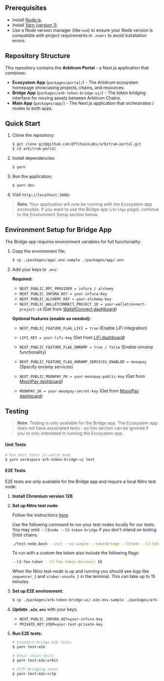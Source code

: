 ## Prerequisites

- Install [Node.js](https://nodejs.org/en/download/).
- Install [Yarn (version 1)](https://classic.yarnpkg.com).
- Use a Node version manager (like `nvm`) to ensure your Node version is compatible with project requirements in `.nvmrc` to avoid installation errors.

## Repository Structure

This repository contains the **Arbitrum Portal** - a Next.js application that combines:

- **Ecosystem App** (`packages/portal/`) - The Arbitrum ecosystem homepage showcasing projects, chains, and resources.
- **Bridge App** (`packages/arb-token-bridge-ui/`) - The token bridging interface for moving assets between Arbitrum Chains.
- **Main App** (`packages/app/`) - The Next.js application that orchestrates / routes to both apps.

## Quick Start

1. Clone the repository:

   ```bash
   $ git clone git@github.com:OffchainLabs/arbitrum-portal.git
   $ cd arbitrum-portal
   ```

2. Install dependencies:

   ```bash
   $ yarn
   ```

3. Run the application:

   ```bash
   $ yarn dev
   ```

4. Visit `http://localhost:3000/`

> **Note**: Your application will now be running with the Ecosystem app accessible. If you want to use the Bridge app (`/bridge` page), continue to the Environment Setup section below.

## Environment Setup for Bridge App

The Bridge app requires environment variables for full functionality:

1. Copy the environment file:

   ```bash
   $ cp ./packages/app/.env.sample ./packages/app/.env
   ```

2. Add your keys to `.env`:

   **Required:**
   - `NEXT_PUBLIC_RPC_PROVIDER = infura / alchemy`
   - `NEXT_PUBLIC_INFURA_KEY = your-infura-key`
   - `NEXT_PUBLIC_ALCHEMY_KEY = your-alchemy-key`
   - `NEXT_PUBLIC_WALLETCONNECT_PROJECT_ID = your-walletconnect-project-id` (Get from [WalletConnect dashboard](https://cloud.walletconnect.com/app))

   **Optional features (enable as needed):**
   - `NEXT_PUBLIC_FEATURE_FLAG_LIFI = true` (Enable LiFi integration)
   - `LIFI_KEY = your-lifi-key` (Get from [LiFi dashboard](https://portal.li.fi/))

   - `NEXT_PUBLIC_FEATURE_FLAG_ONRAMP = true / false` (Enable onramp functionality)
   - `NEXT_PUBLIC_FEATURE_FLAG_ONRAMP_SERVICES_ENABLED = moonpay` (Specify onramp services)

   - `NEXT_PUBLIC_MOONPAY_PK = your-moonpay-public-key` (Get from [MoonPay dashboard](https://dashboard.moonpay.com/))
   - `MOONPAY_SK = your-moonpay-secret-key` (Get from [MoonPay dashboard](https://dashboard.moonpay.com/))

## Testing

> **Note**: Testing is only available for the Bridge app. The Ecosystem app does not have associated tests - so this section can be ignored if you're only interested in running the Ecosystem app.

#### Unit Tests

```bash
# Run Unit tests in watch mode
$ yarn workspace arb-token-bridge-ui test
```

#### E2E Tests

E2E tests are only available for the Bridge app and require a local Nitro test node:

1. **Install Chromium version 128**

2. **Set up Nitro test node**:

   Follow the instructions [here](https://docs.arbitrum.io/node-running/how-tos/local-dev-node).

   Use the following command to run your test nodes locally for our tests. You may omit `--l3node --l3-token-bridge` if you don't intend on testing Orbit chains.

   ```bash
   ./test-node.bash --init --no-simple --tokenbridge --l3node --l3-token-bridge
   ```

   To run with a custom fee token also include the following flags:

   ```bash
   --l3-fee-token --l3-fee-token-decimals 18
   ```

   When the Nitro test-node is up and running you should see logs like `sequencer_1` and `staker-unsafe_1` in the terminal. This can take up to 15 minutes.

3. **Set up E2E environment**:

   ```bash
   $ cp ./packages/arb-token-bridge-ui/.e2e.env.sample ./packages/arb-token-bridge-ui/.e2e.env
   ```

4. **Update `.e2e.env`** with your keys:
   - `NEXT_PUBLIC_INFURA_KEY=your-infura-key`
   - `PRIVATE_KEY_USER=your-test-private-key`

5. **Run E2E tests**:

   ```bash
   # Standard Bridge E2E tests
   $ yarn test:e2e

   # Orbit chain tests
   $ yarn test:e2e:orbit

   # CCTP Bridging tests
   $ yarn test:e2e:cctp
   ```
